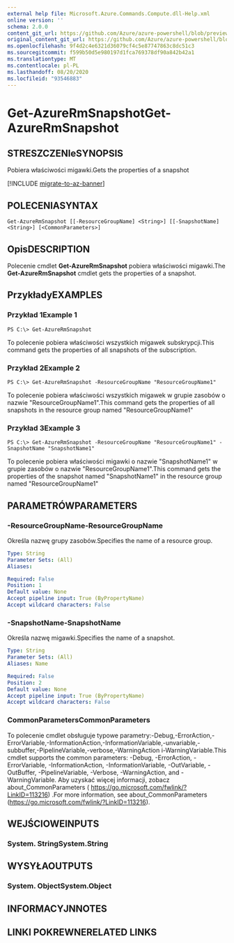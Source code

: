 ```yaml
---
external help file: Microsoft.Azure.Commands.Compute.dll-Help.xml
online version: ''
schema: 2.0.0
content_git_url: https://github.com/Azure/azure-powershell/blob/preview/src/ResourceManager/Compute/Stack/Commands.Compute/help/Get-AzureRmSnapshot.md
original_content_git_url: https://github.com/Azure/azure-powershell/blob/preview/src/ResourceManager/Compute/Stack/Commands.Compute/help/Get-AzureRmSnapshot.md
ms.openlocfilehash: 9f4d2c4e6321d36079cf4c5e87747863c8dc51c3
ms.sourcegitcommit: f599b50d5e980197d1fca769378df90a842b42a1
ms.translationtype: MT
ms.contentlocale: pl-PL
ms.lasthandoff: 08/20/2020
ms.locfileid: "93546883"
---
```

# <span data-ttu-id="1370f-101">Get-AzureRmSnapshot</span><span class="sxs-lookup"><span data-stu-id="1370f-101">Get-AzureRmSnapshot</span></span>

## <span data-ttu-id="1370f-102">STRESZCZENIe</span><span class="sxs-lookup"><span data-stu-id="1370f-102">SYNOPSIS</span></span>
<span data-ttu-id="1370f-103">Pobiera właściwości migawki.</span><span class="sxs-lookup"><span data-stu-id="1370f-103">Gets the properties of a snapshot</span></span>

[!INCLUDE [migrate-to-az-banner](../../includes/migrate-to-az-banner.md)]

## <span data-ttu-id="1370f-104">POLECENIA</span><span class="sxs-lookup"><span data-stu-id="1370f-104">SYNTAX</span></span>

```
Get-AzureRmSnapshot [[-ResourceGroupName] <String>] [[-SnapshotName] <String>] [<CommonParameters>]
```

## <span data-ttu-id="1370f-105">Opis</span><span class="sxs-lookup"><span data-stu-id="1370f-105">DESCRIPTION</span></span>
<span data-ttu-id="1370f-106">Polecenie cmdlet **Get-AzureRmSnapshot** pobiera właściwości migawki.</span><span class="sxs-lookup"><span data-stu-id="1370f-106">The **Get-AzureRmSnapshot** cmdlet gets the properties of a snapshot.</span></span>

## <span data-ttu-id="1370f-107">Przykłady</span><span class="sxs-lookup"><span data-stu-id="1370f-107">EXAMPLES</span></span>

### <span data-ttu-id="1370f-108">Przykład 1</span><span class="sxs-lookup"><span data-stu-id="1370f-108">Example 1</span></span>
```
PS C:\> Get-AzureRmSnapshot
```

<span data-ttu-id="1370f-109">To polecenie pobiera właściwości wszystkich migawek subskrypcji.</span><span class="sxs-lookup"><span data-stu-id="1370f-109">This command gets the properties of all snapshots of the subscription.</span></span>

### <span data-ttu-id="1370f-110">Przykład 2</span><span class="sxs-lookup"><span data-stu-id="1370f-110">Example 2</span></span>
```
PS C:\> Get-AzureRmSnapshot -ResourceGroupName "ResourceGroupName1"
```

<span data-ttu-id="1370f-111">To polecenie pobiera właściwości wszystkich migawek w grupie zasobów o nazwie "ResourceGroupName1".</span><span class="sxs-lookup"><span data-stu-id="1370f-111">This command gets the properties of all snapshots in the resource group named "ResourceGroupName1"</span></span>

### <span data-ttu-id="1370f-112">Przykład 3</span><span class="sxs-lookup"><span data-stu-id="1370f-112">Example 3</span></span>
```
PS C:\> Get-AzureRmSnapshot -ResourceGroupName "ResourceGroupName1" -SnapshotName "SnapshotName1"
```

<span data-ttu-id="1370f-113">To polecenie pobiera właściwości migawki o nazwie "SnapshotName1" w grupie zasobów o nazwie "ResourceGroupName1".</span><span class="sxs-lookup"><span data-stu-id="1370f-113">This command gets the properties of the snapshot named "SnapshotName1" in the resource group named "ResourceGroupName1"</span></span>

## <span data-ttu-id="1370f-114">PARAMETRÓW</span><span class="sxs-lookup"><span data-stu-id="1370f-114">PARAMETERS</span></span>

### <span data-ttu-id="1370f-115">-ResourceGroupName</span><span class="sxs-lookup"><span data-stu-id="1370f-115">-ResourceGroupName</span></span>
<span data-ttu-id="1370f-116">Określa nazwę grupy zasobów.</span><span class="sxs-lookup"><span data-stu-id="1370f-116">Specifies the name of a resource group.</span></span>

```yaml
Type: String
Parameter Sets: (All)
Aliases: 

Required: False
Position: 1
Default value: None
Accept pipeline input: True (ByPropertyName)
Accept wildcard characters: False
```

### <span data-ttu-id="1370f-117">-SnapshotName</span><span class="sxs-lookup"><span data-stu-id="1370f-117">-SnapshotName</span></span>
<span data-ttu-id="1370f-118">Określa nazwę migawki.</span><span class="sxs-lookup"><span data-stu-id="1370f-118">Specifies the name of a snapshot.</span></span>

```yaml
Type: String
Parameter Sets: (All)
Aliases: Name

Required: False
Position: 2
Default value: None
Accept pipeline input: True (ByPropertyName)
Accept wildcard characters: False
```

### <span data-ttu-id="1370f-119">CommonParameters</span><span class="sxs-lookup"><span data-stu-id="1370f-119">CommonParameters</span></span>
<span data-ttu-id="1370f-120">To polecenie cmdlet obsługuje typowe parametry:-Debug,-ErrorAction,-ErrorVariable,-InformationAction,-InformationVariable,-unvariable,-subbuffer,-PipelineVariable,-verbose,-WarningAction i-WarningVariable.</span><span class="sxs-lookup"><span data-stu-id="1370f-120">This cmdlet supports the common parameters: -Debug, -ErrorAction, -ErrorVariable, -InformationAction, -InformationVariable, -OutVariable, -OutBuffer, -PipelineVariable, -Verbose, -WarningAction, and -WarningVariable.</span></span> <span data-ttu-id="1370f-121">Aby uzyskać więcej informacji, zobacz about_CommonParameters ( https://go.microsoft.com/fwlink/?LinkID=113216) .</span><span class="sxs-lookup"><span data-stu-id="1370f-121">For more information, see about_CommonParameters (https://go.microsoft.com/fwlink/?LinkID=113216).</span></span>

## <span data-ttu-id="1370f-122">WEJŚCIOWE</span><span class="sxs-lookup"><span data-stu-id="1370f-122">INPUTS</span></span>

### <span data-ttu-id="1370f-123">System. String</span><span class="sxs-lookup"><span data-stu-id="1370f-123">System.String</span></span>

## <span data-ttu-id="1370f-124">WYSYŁA</span><span class="sxs-lookup"><span data-stu-id="1370f-124">OUTPUTS</span></span>

### <span data-ttu-id="1370f-125">System. Object</span><span class="sxs-lookup"><span data-stu-id="1370f-125">System.Object</span></span>

## <span data-ttu-id="1370f-126">INFORMACYJN</span><span class="sxs-lookup"><span data-stu-id="1370f-126">NOTES</span></span>

## <span data-ttu-id="1370f-127">LINKI POKREWNE</span><span class="sxs-lookup"><span data-stu-id="1370f-127">RELATED LINKS</span></span>

